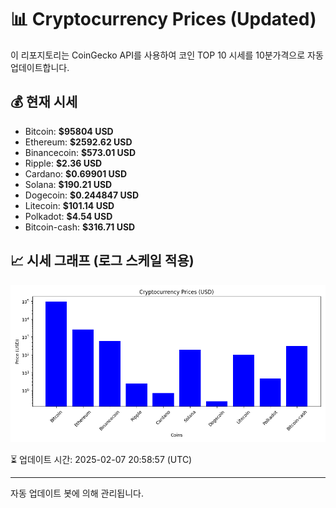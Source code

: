 
# 📊 Cryptocurrency Prices (Updated)

이 리포지토리는 CoinGecko API를 사용하여 코인 TOP 10 시세를 10분가격으로 자동 업데이트합니다.

## 💰 현재 시세
- Bitcoin: **$95804 USD**
- Ethereum: **$2592.62 USD**
- Binancecoin: **$573.01 USD**
- Ripple: **$2.36 USD**
- Cardano: **$0.69901 USD**
- Solana: **$190.21 USD**
- Dogecoin: **$0.244847 USD**
- Litecoin: **$101.14 USD**
- Polkadot: **$4.54 USD**
- Bitcoin-cash: **$316.71 USD**

## 📈 시세 그래프 (로그 스케일 적용)
![Crypto Prices](crypto_prices.png)

⏳ 업데이트 시간: 2025-02-07 20:58:57 (UTC)

---
자동 업데이트 봇에 의해 관리됩니다.
